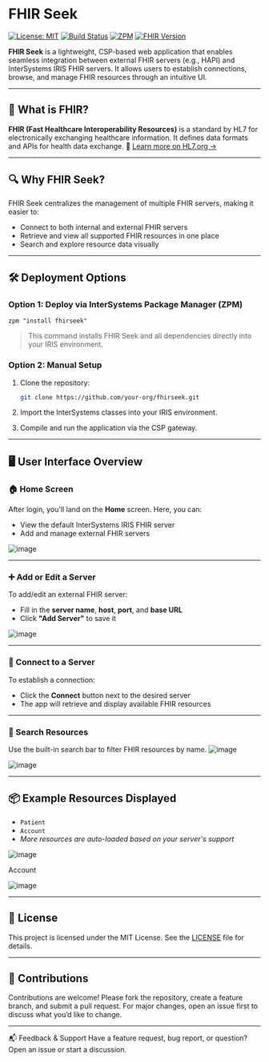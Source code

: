 
# FHIR Seek

[![License: MIT](https://img.shields.io/badge/License-MIT-blue.svg)](LICENSE)
[![Build Status](https://img.shields.io/badge/build-passing-brightgreen)](#)
[![ZPM](https://img.shields.io/badge/ZPM-Compatible-blue)](#)
[![FHIR Version](https://img.shields.io/badge/FHIR-R4-orange)](https://www.hl7.org/fhir/)

**FHIR Seek** is a lightweight, CSP-based web application that enables seamless integration between external FHIR servers (e.g., HAPI) and InterSystems IRIS FHIR servers. It allows users to establish connections, browse, and manage FHIR resources through an intuitive UI.

---

## 🚀 What is FHIR?

**FHIR (Fast Healthcare Interoperability Resources)** is a standard by HL7 for electronically exchanging healthcare information. It defines data formats and APIs for health data exchange.
🔗 [Learn more on HL7.org →](https://www.hl7.org/fhir/overview.html)

---

## 🔍 Why FHIR Seek?

FHIR Seek centralizes the management of multiple FHIR servers, making it easier to:

* Connect to both internal and external FHIR servers
* Retrieve and view all supported FHIR resources in one place
* Search and explore resource data visually

---

## 🛠️ Deployment Options

### Option 1: Deploy via InterSystems Package Manager (ZPM)

```objectscript
zpm "install fhirseek"
```

> This command installs FHIR Seek and all dependencies directly into your IRIS environment.

### Option 2: Manual Setup

1. Clone the repository:

   ```bash
   git clone https://github.com/your-org/fhirseek.git
   ```
2. Import the InterSystems classes into your IRIS environment.
3. Compile and run the application via the CSP gateway.

---

## 🖥️ User Interface Overview

### 🏠 Home Screen

After login, you'll land on the **Home** screen. Here, you can:

* View the default InterSystems IRIS FHIR server
* Add and manage external FHIR servers

![image](https://github.com/user-attachments/assets/e03b905f-2e87-4d7a-9e53-52554c5b7a1a)


---

### ➕ Add or Edit a Server

To add/edit an external FHIR server:

* Fill in the **server name**, **host**, **port**, and **base URL**
* Click **"Add Server"** to save it

![image](https://github.com/user-attachments/assets/f8d1aaa7-d1c2-4721-8f14-9fd5a975b07a)


---

### 🔗 Connect to a Server

To establish a connection:

* Click the **Connect** button next to the desired server
* The app will retrieve and display available FHIR resources


---

### 🔎 Search Resources

Use the built-in search bar to filter FHIR resources by name.
![image](https://github.com/user-attachments/assets/079e4e89-535d-4bb5-911b-df772138b571)

![image](https://github.com/user-attachments/assets/8c5de58a-d366-464e-9e52-68ca582f0c72)


---

## 📦 Example Resources Displayed

* `Patient`
* `Account`
* *More resources are auto-loaded based on your server's support*

 ![image](https://github.com/user-attachments/assets/db7e537f-c8d5-47c6-9691-d24463637aa8)


Account
 
![image](https://github.com/user-attachments/assets/94655569-e0c0-4777-ac7a-e97b3c3ba038)

---

## 📄 License

This project is licensed under the MIT License.
See the [LICENSE](LICENSE) file for details.

---

## 🙌 Contributions

Contributions are welcome! Please fork the repository, create a feature branch, and submit a pull request. For major changes, open an issue first to discuss what you’d like to change.

---
📬 Feedback & Support
Have a feature request, bug report, or question?
Open an issue or start a discussion.
